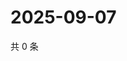 # 2025-09-07

共 0 条

<!-- BEGIN ZHIHUVIDEO -->
<!-- 最后更新时间 Sun Sep 07 2025 04:10:36 GMT+0800 (China Standard Time) -->

<!-- END ZHIHUVIDEO -->
